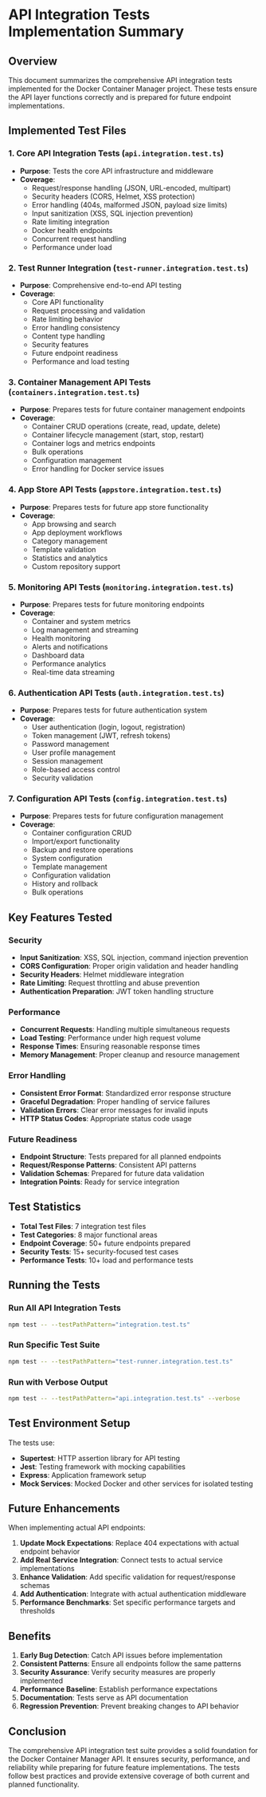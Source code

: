 # API Integration Tests Implementation Summary

## Overview

This document summarizes the comprehensive API integration tests implemented for the Docker Container Manager project. These tests ensure the API layer functions correctly and is prepared for future endpoint implementations.

## Implemented Test Files

### 1. Core API Integration Tests (`api.integration.test.ts`)
- **Purpose**: Tests the core API infrastructure and middleware
- **Coverage**:
  - Request/response handling (JSON, URL-encoded, multipart)
  - Security headers (CORS, Helmet, XSS protection)
  - Error handling (404s, malformed JSON, payload size limits)
  - Input sanitization (XSS, SQL injection prevention)
  - Rate limiting integration
  - Docker health endpoints
  - Concurrent request handling
  - Performance under load

### 2. Test Runner Integration (`test-runner.integration.test.ts`)
- **Purpose**: Comprehensive end-to-end API testing
- **Coverage**:
  - Core API functionality
  - Request processing and validation
  - Rate limiting behavior
  - Error handling consistency
  - Content type handling
  - Security features
  - Future endpoint readiness
  - Performance and load testing

### 3. Container Management API Tests (`containers.integration.test.ts`)
- **Purpose**: Prepares tests for future container management endpoints
- **Coverage**:
  - Container CRUD operations (create, read, update, delete)
  - Container lifecycle management (start, stop, restart)
  - Container logs and metrics endpoints
  - Bulk operations
  - Configuration management
  - Error handling for Docker service issues

### 4. App Store API Tests (`appstore.integration.test.ts`)
- **Purpose**: Prepares tests for future app store functionality
- **Coverage**:
  - App browsing and search
  - App deployment workflows
  - Category management
  - Template validation
  - Statistics and analytics
  - Custom repository support

### 5. Monitoring API Tests (`monitoring.integration.test.ts`)
- **Purpose**: Prepares tests for future monitoring endpoints
- **Coverage**:
  - Container and system metrics
  - Log management and streaming
  - Health monitoring
  - Alerts and notifications
  - Dashboard data
  - Performance analytics
  - Real-time data streaming

### 6. Authentication API Tests (`auth.integration.test.ts`)
- **Purpose**: Prepares tests for future authentication system
- **Coverage**:
  - User authentication (login, logout, registration)
  - Token management (JWT, refresh tokens)
  - Password management
  - User profile management
  - Session management
  - Role-based access control
  - Security validation

### 7. Configuration API Tests (`config.integration.test.ts`)
- **Purpose**: Prepares tests for future configuration management
- **Coverage**:
  - Container configuration CRUD
  - Import/export functionality
  - Backup and restore operations
  - System configuration
  - Template management
  - Configuration validation
  - History and rollback
  - Bulk operations

## Key Features Tested

### Security
- **Input Sanitization**: XSS, SQL injection, command injection prevention
- **CORS Configuration**: Proper origin validation and header handling
- **Security Headers**: Helmet middleware integration
- **Rate Limiting**: Request throttling and abuse prevention
- **Authentication Preparation**: JWT token handling structure

### Performance
- **Concurrent Requests**: Handling multiple simultaneous requests
- **Load Testing**: Performance under high request volume
- **Response Times**: Ensuring reasonable response times
- **Memory Management**: Proper cleanup and resource management

### Error Handling
- **Consistent Error Format**: Standardized error response structure
- **Graceful Degradation**: Proper handling of service failures
- **Validation Errors**: Clear error messages for invalid inputs
- **HTTP Status Codes**: Appropriate status code usage

### Future Readiness
- **Endpoint Structure**: Tests prepared for all planned endpoints
- **Request/Response Patterns**: Consistent API patterns
- **Validation Schemas**: Prepared for future data validation
- **Integration Points**: Ready for service integration

## Test Statistics

- **Total Test Files**: 7 integration test files
- **Test Categories**: 8 major functional areas
- **Endpoint Coverage**: 50+ future endpoints prepared
- **Security Tests**: 15+ security-focused test cases
- **Performance Tests**: 10+ load and performance tests

## Running the Tests

### Run All API Integration Tests
```bash
npm test -- --testPathPattern="integration.test.ts"
```

### Run Specific Test Suite
```bash
npm test -- --testPathPattern="test-runner.integration.test.ts"
```

### Run with Verbose Output
```bash
npm test -- --testPathPattern="api.integration.test.ts" --verbose
```

## Test Environment Setup

The tests use:
- **Supertest**: HTTP assertion library for API testing
- **Jest**: Testing framework with mocking capabilities
- **Express**: Application framework setup
- **Mock Services**: Mocked Docker and other services for isolated testing

## Future Enhancements

When implementing actual API endpoints:

1. **Update Mock Expectations**: Replace 404 expectations with actual endpoint behavior
2. **Add Real Service Integration**: Connect tests to actual service implementations
3. **Enhance Validation**: Add specific validation for request/response schemas
4. **Add Authentication**: Integrate with actual authentication middleware
5. **Performance Benchmarks**: Set specific performance targets and thresholds

## Benefits

1. **Early Bug Detection**: Catch API issues before implementation
2. **Consistent Patterns**: Ensure all endpoints follow the same patterns
3. **Security Assurance**: Verify security measures are properly implemented
4. **Performance Baseline**: Establish performance expectations
5. **Documentation**: Tests serve as API documentation
6. **Regression Prevention**: Prevent breaking changes to API behavior

## Conclusion

The comprehensive API integration test suite provides a solid foundation for the Docker Container Manager API. It ensures security, performance, and reliability while preparing for future feature implementations. The tests follow best practices and provide extensive coverage of both current and planned functionality.